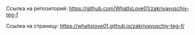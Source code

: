 Ссылка на репозиторий: https://github.com/WhatIsLove01/zakrivayuschiy-teg-f

Ссылка на страницу: https://whatislove01.github.io/zakrivayuschiy-teg-f/